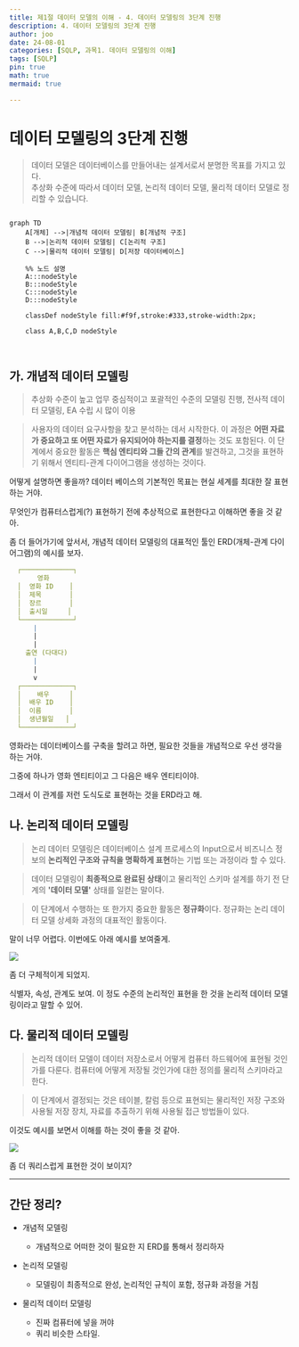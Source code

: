 ```yaml
---
title: 제1절 데이터 모델의 이해 - 4. 데이터 모델링의 3단계 진행
description: 4. 데이터 모델링의 3단계 진행
author: joo
date: 24-08-01
categories: [SQLP, 과목1. 데이터 모델링의 이해]
tags: [SQLP]
pin: true
math: true
mermaid: true

---
```


# 데이터 모델링의 3단계 진행
> 데이터 모델은 데이터베이스를 만들어내는 설계서로서 분명한 목표를 가지고 있다.<br>
> 추상화 수준에 따라서 데이터 모델, 논리적 데이터 모델, 물리적 데이터 모델로 정리할 수 있습니다.


```mermaid

graph TD
    A[개체] -->|개념적 데이터 모델링| B[개념적 구조]
    B -->|논리적 데이터 모델링| C[논리적 구조]
    C -->|물리적 데이터 모델링| D[저장 데이터베이스]

    %% 노드 설명
    A:::nodeStyle
    B:::nodeStyle
    C:::nodeStyle
    D:::nodeStyle

    classDef nodeStyle fill:#f9f,stroke:#333,stroke-width:2px;
    
    class A,B,C,D nodeStyle

    
```
## 가. 개념적 데이터 모델링

> 추상화 수준이 높고 업무 중심적이고 포괄적인 수준의 모델링 진행, 전사적 데이터 모델링, EA 수립 시 많이 이용

> 사용자의 데이터 요구사항을 찾고 분석하는 데서 시작한다. 이 과정은 **어떤 자료가 중요하고 또 어떤 자료가 유지되어야 하는지를 결정**하는 것도 포함된다. 이 단계에서 중요한 활동은 **핵심 엔티티와 그들 간의 관계**를 발견하고, 그것을 표현하기 위해서 엔티티-관계 다이어그램을 생성하는 것이다.

어떻게 설명하면 좋을까? 데이터 베이스의 기본적인 목표는 현실 세계를 최대한 잘 표현하는 거야.

무엇인가 컴퓨터스럽게(?) 표현하기 전에 추상적으로 표현한다고 이해하면 좋을 것 같아.

좀 더 들어가기에 앞서서, 개념적 데이터 모델링의 대표적인 툴인 ERD(개체-관계 다이어그램)의 예시를 보자.

```yaml
  ┌─────────────┐  
       영화
  │  영화 ID    │
  │  제목       │
  │  장르       │
  │  출시일     │
  └─────────────┘
      |
      |
      |
    출연 (다대다)
      |
      |
      v
  ┌─────────────┐
  │    배우     │
  │  배우 ID    │
  │  이름       │
  │  생년월일   │
  └─────────────┘

```

영화라는 데이터베이스를 구축을 할려고 하면, 필요한 것들을 개념적으로 우선 생각을 하는 거야.

그중에 하나가 영화 엔티티이고 그 다음은 배우 엔티티이야.

그래서 이 관계를 저런 도식도로 표현하는 것을 ERD라고 해.

## 나. 논리적 데이터 모델링

> 논리 데이터 모델링은 데이터베이스 설계 프로세스의 Input으로서 비즈니스 정보의 **논리적인 구조와 규칙을 명확하게 표현**하는 기법 또는 과정이라 할 수 있다.

> 데이터 모델링이 **최종적으로 완료된 상태**이고 물리적인 스키마 설계를 하기 전 단계의 **'데이터 모델'** 상태를 일컫는 말이다.

>이 단계에서 수행하는 또 한가지 중요한 활동은 **정규화**이다. 정규화는 논리 데이터 모델 상세화 과정의 대표적인 활동이다.

말이 너무 어렵다. 이번에도 아래 예시를 보여줄게.

![](https://jwjinn.github.io/assets/img/Sqlp/2024-08-01-21-35-54.png)

좀 더 구체적이게 되었지.

식별자, 속성, 관계도 보여. 이 정도 수준의 논리적인 표현을 한 것을 논리적 데이터 모델링이라고 말할 수 있어.

## 다. 물리적 데이터 모델링

> 논리적 데이터 모델이 데이터 저장소로서 어떻게 컴퓨터 하드웨어에 표현될 것인가를 다룬다. 컴퓨터에 어떻게 저장될 것인가에 대한 정의를 물리적 스키마라고 한다.

> 이 단계에서 결정되는 것은 테이블, 칼럼 등으로 표현되는 물리적인 저장 구조와 사용될 저장 장치, 자료를 추출하기 위해 사용될 접근 방법들이 있다.


이것도 예시를 보면서 이해를 하는 것이 좋을 것 같아.

![](https://jwjinn.github.io/assets/img/Sqlp/2024-08-01-21-45-57.png)

좀 더 쿼리스럽게 표현한 것이 보이지?

***
## 간단 정리?

- 개념적 모델링
    - 개념적으로 어떠한 것이 필요한 지 ERD를 통해서 정리하자

- 논리적 모델링
    - 모델링이 최종적으로 완성, 논리적인 규칙이 포함, 정규화 과정을 거침

- 물리적 데이터 모델링
    - 진짜 컴퓨터에 넣을 꺼야
    - 쿼리 비슷한 스타일.
